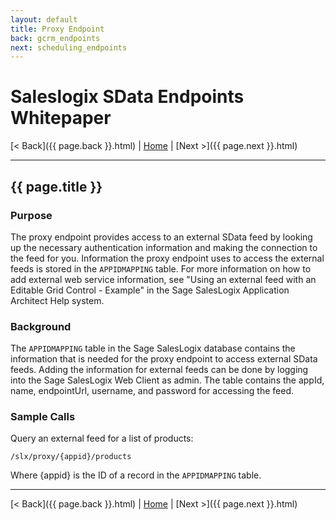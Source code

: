 ```yaml
---
layout: default
title: Proxy Endpoint
back: gcrm_endpoints
next: scheduling_endpoints
---
```


# Saleslogix SData Endpoints Whitepaper #

[< Back]({{ page.back }}.html) | [Home](index.html) | [Next >]({{ page.next }}.html)

---

## {{ page.title }} ##

### Purpose ###
The proxy endpoint provides access to an external SData feed by looking up the necessary
authentication information and making the connection to the feed for you. Information the proxy
endpoint uses to access the external feeds is stored in the `APPIDMAPPING` table. For more
information on how to add external web service information, see "Using an external feed with an
Editable Grid Control - Example" in the Sage SalesLogix Application Architect Help system.

### Background ###
The `APPIDMAPPING` table in the Sage SalesLogix database contains the information that is
needed for the proxy endpoint to access external SData feeds. Adding the information for
external feeds can be done by logging into the Sage SalesLogix Web Client as admin. The
table contains the appId, name, endpointUrl, username, and password for accessing the feed.

### Sample Calls ###
Query an external feed for a list of products:

    /slx/proxy/{appid}/products

Where {appid} is the ID of a record in the `APPIDMAPPING` table.

---

[< Back]({{ page.back }}.html) | [Home](index.html) | [Next >]({{ page.next }}.html)
